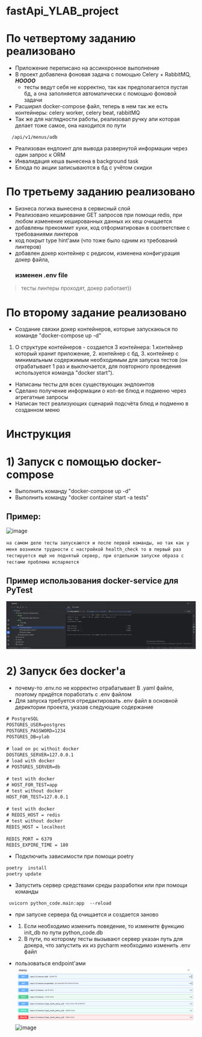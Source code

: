 # fastApi_YLAB_project

# По четвертому заданию реализовано

- Приложение переписано на ассинхронное выполнение
- В проект добавлена фоновая задача с помощью Celery + RabbitMQ,  ***НОООО***
    - тесты ведут себя не корректно, так как предполагается пустая бд, а она заполняется автоматически с помощью фоновой
      задачи
- Расширил docker-compose файл, теперь в нем так же есть контейнеры: celery worker, celery beat, rabbitMQ
- Так же для наглядности работы, реализовал ручку апи которая делает тоже самое, она находится по пути

```
  /api/v1/menus/adb
  ```

- Реализован ендпоинт для вывода развернутой информации через один запрос к ORM
- Инвалидация кеша вынесена в background task
- Блюда по акции записываются в бд с учётом скидки

# По третьему заданию реализовано

- Бизнеса логика вынесена в сервисный слой
- Реализовано кеширование GET запросов при помощи redis, при любом изменение кешированных данных их кеш очищается
- добавлены прекоммит хуки, код отформатирован в соответствие с требованиями линтеров
- код покрыт type hint'ами (что тоже было одним из требований линтеров)
- добавлен докер контейнер с редисом, изменена конфигурация докер файла, <strong><h3> изменен .env file</h3></strong>

> тесты линтеры проходят, докер работает))

# По второму задание реализовано

- Создание связки докер контейнеров, которые запускаюься по команде "docker-compose up -d"

1) О структуре контейнеров - создается 3 контейнера: 1.контейнер который хранит приложение, 2. контейнер с бд, 3.
   контейнер с минимальным содержимым необходимым для запуска тестов (он отрабатывает 1 раз и выключается, для
   повторного проведения используется команда "docker start").

- Написаны тесты для всех существующих эндпоинтов
- Сделано получение информации о кол-ве блюд и подменю через агрегатные запросы
- Написан тест реализующих сценарий подсчёта блюд и подменю в созданном меню

# Инструкция

# 1) Запуск с помощью docker-compose

* Выполнить команду "docker-compose up -d"
* Выполнить команду  "docker container start -a tests"

## Пример:

![image](https://github.com/VEIIEV/fastApi_YLAB_project/assets/62066130/bf2f89e6-15dd-4bf7-bbbe-c7330e186d09)

`на самом деле тесты запускаются и после первой команды, но так как у меня возникли трудности с настройкой health_check
то в первый раз тестируется ещё не поднятый сервер, при отдельном запуске образа с тестами проблема испаряется`

## Пример использования docker-service для PyTest

![img.png](attachment/img.png)

# 2) Запуск без docker'а

* почему-то .env.no не корректно отрабатывает В .yaml файле, поэтому придётся поработать с .env файлом
* Для запуска требуется отредактировать .env файл в основной дериктории проекта, указав следующие содержание

```
# PostgreSQL
POSTGRES_USER=postgres
POSTGRES_PASSWORD=1234
POSTGRES_DB=ylab

# load on pc withoit docker
DOSTGRES_SERVER=127.0.0.1
# load with docker
# POSTGRES_SERVER=db

# test with docker
# HOST_FOR_TEST=app
# test without docker
HOST_FOR_TEST=127.0.0.1

# test with docker
# REDIS_HOST = redis
# test without docker
REDIS_HOST = localhost

REDIS_PORT = 6379
REDIS_EXPIRE_TIME = 180

```

* Подключить зависимости при помощи poetry

```
poetry  install
poetry update
```

* Запустить сервер средствами среды разработки или при помощи команды

~~~
 uvicorn python_code.main:app  --reload
~~~

* при запуске сервера бд очищается и создается заново

*
    1) Если необходимо изменить поведение, то измените функцию init_db по пути python_code.db
*
    2) В пути, по которому тесты вызывают сервер указан путь для докера, что запустить их из pycharm необходимо изменить
       .env файл


* пользоваться endpoint'ами
  ![img_1.png](attachment/img_1.png)
  ![image](https://github.com/VEIIEV/fastApi_YLAB_project/assets/62066130/e666d4c9-ffa8-499c-addd-8528d9e5ef45)
